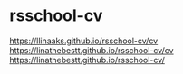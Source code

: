 # rsschool-cv
https://llinaaks.github.io/rsschool-cv/cv
https://linathebestt.github.io/rsschool-cv/cv
 https://linathebestt.github.io/rsschool-cv/
